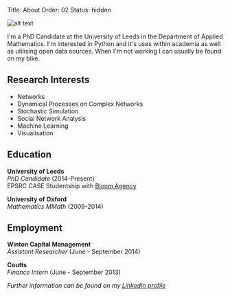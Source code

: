 Title: About 
Order: 02
Status: hidden

![alt text]({filename}/images/network.png "Network")

I'm a PhD Candidate at the University of Leeds in the Department of Applied Mathematics.
I'm interested in Python and it's uses within academia as well as utilising open data sources. 
When I'm not working I can usually be found on my bike.

Research Interests
---

* Networks
* Dynamical Processes on Complex Networks
* Stochastic Simulation
* Social Network Analysis
* Machine Learning
* Visualisation

Education
---

**University of Leeds** </br>
*PhD Candidate* (2014-Present) </br>
EPSRC CASE Studentship with [Bloom Agency](http://www.bloomagency.co.uk/)

**University of Oxford** </br>
*Mathematics MMath* (2009-2014)

Employment
---

**Winton Capital Management** </br>
*Assistant Researcher* (June - September 2014)

**Coutts** </br>
*Finance Intern* (June - September 2013)

*Further information can be found on my [LinkedIn profile](https://www.linkedin.com/pub/andrew-mellor/49/74b/842)*